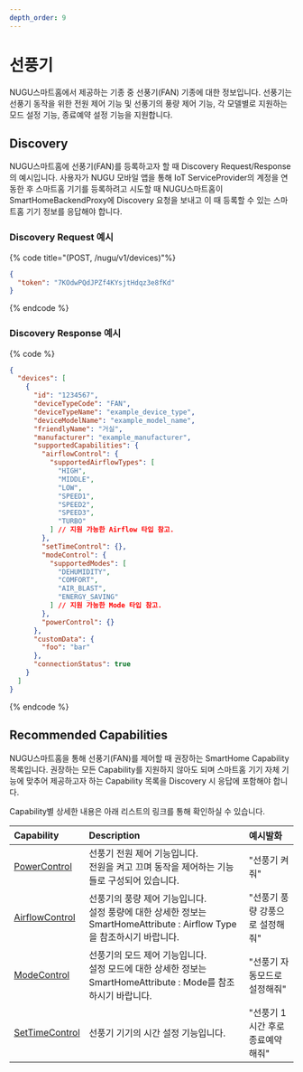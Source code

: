 ```yaml
---
depth_order: 9
---
```


# 선풍기

NUGU스마트홈에서 제공하는 기종 중 선풍기(FAN) 기종에 대한 정보입니다. 선풍기는 선풍기 동작을 위한 전원 제어 기능 및 선풍기의 풍량 제어 기능, 각 모델별로 지원하는 모드 설정 기능, 종료예약 설정 기능을 지원합니다.

## Discovery

NUGU스마트홈에 선풍기(FAN)를 등록하고자 할 때 Discovery Request/Response의 예시입니다. 사용자가 NUGU 모바일 앱을 통해 IoT ServiceProvider의 계정을 연동한 후 스마트홈 기기를 등록하려고 시도할 때 NUGU스마트홈이 SmartHomeBackendProxy에 Discovery 요청을 보내고 이 때 등록할 수 있는 스마트홈 기기 정보를 응답해야 합니다.

### Discovery Request 예시

{% code title="(POST, /nugu/v1/devices)"%}
```json
{
  "token": "7KOdwPQdJPZf4KYsjtHdqz3e8fKd"
}
```
{% endcode %}

### Discovery Response 예시

{% code %}
```json
{
  "devices": [
    {
      "id": "1234567",
      "deviceTypeCode": "FAN",
      "deviceTypeName": "example_device_type",
      "deviceModelName": "example_model_name",
      "friendlyName": "거실",
      "manufacturer": "example_manufacturer",
      "supportedCapabilities": {
        "airflowControl": {
          "supportedAirflowTypes": [
            "HIGH",
            "MIDDLE",
            "LOW",
            "SPEED1",
            "SPEED2",
            "SPEED3",
            "TURBO"
          ] // 지원 가능한 Airflow 타입 참고.
        },
        "setTimeControl": {},
        "modeControl": {
          "supportedModes": [
            "DEHUMIDITY",
            "COMFORT",
            "AIR_BLAST",
            "ENERGY_SAVING"
          ] // 지원 가능한 Mode 타입 참고.
        },
        "powerControl": {}
      },
      "customData": {
        "foo": "bar"
      },
      "connectionStatus": true
    }
  ]
}
```
{% endcode %}

## Recommended Capabilities

NUGU스마트홈을 통해 선풍기(FAN)를 제어할 때 권장하는 SmartHome Capability 목록입니다. 권장하는 모든 Capability를 지원하지 않아도 되며 스마트홈 기기 자체 기능에 맞추어 제공하고자 하는 Capability 목록을 Discovery 시 응답에 포함해야 합니다.

Capability별 상세한 내용은 아래 리스트의 링크를 통해 확인하실 수 있습니다.

| Capability                                                                               | Description                                                                            | 예시발화                |
|:-----------------------------------------------------------------------------------------|:---------------------------------------------------------------------------------------|:--------------------|
| [PowerControl](https://tde.sktelecom.com/wiki/display/NUGUSH/PowerControl+Interface)     | 선풍기 전원 제어 기능입니다.<br/>전원을 켜고 끄며 동작을 제어하는 기능들로 구성되어 있습니다.                                | "선풍기 켜줘"            |
| [AirflowControl](https://tde.sktelecom.com/wiki/display/NUGUSH/AirflowControl+Interface) | 선풍기의 풍량 제어 기능입니다.<br/>설정 풍량에 대한 상세한 정보는 SmartHomeAttribute : Airflow Type을 참조하시기 바랍니다. | "선풍기 풍량 강풍으로 설정해줘"  |
| [ModeControl](https://tde.sktelecom.com/wiki/display/NUGUSH/ModeControl+Interface)       | 선풍기의 모드 제어 기능입니다.<br/>설정 모드에 대한 상세한 정보는 SmartHomeAttribute : Mode를 참조하시기 바랍니다.         | "선풍기 자동모드로 설정해줘"    |
| [SetTimeControl](https://tde.sktelecom.com/wiki/display/NUGUSH/SetTimeControl+Interface) | 선풍기 기기의 시간 설정 기능입니다.                                                                   | "선풍기 1시간 후로 종료예약해줘" |

